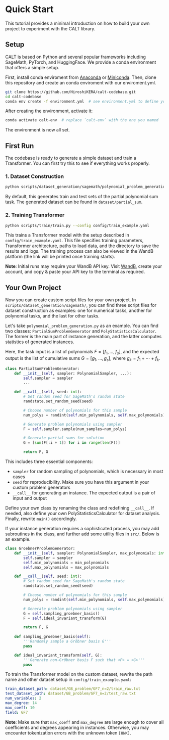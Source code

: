 # Quick Start

This tutorial provides a minimal introduction on how to build your own project to experiment with the CALT library.

## Setup

CALT is based on Python and several popular frameworks including SageMath, PyTorch, and HuggingFace. We provide a conda environment that offers a simple setup.

First, install conda enviroment from [Anaconda](https://www.anaconda.com/docs/getting-started/anaconda/install#macos-linux-installation) or [Miniconda](https://www.anaconda.com/docs/getting-started/miniconda/install#linux). Then, clone this repository and create an conda enviroment with our enviroment.yml. 

```bash
git clone https://github.com/HiroshiKERA/calt-codebase.git
cd calt-codebase
conda env create -f environment.yml  # see environment.yml to define your environment name (default: calt-env)
```

After creating the environment, activate it:

```bash
conda activate calt-env  # replace `calt-env` with the one you named
```

The environment is now all set.

## First Run

The codebase is ready to generate a simple dataset and train a Transformer. You can first try this to see if everything works properly.

### 1. Dataset Construction

```bash
python scripts/dataset_generation/sagemath/polynomial_problem_generation.py
```

By default, this generates train and test sets of the partial polynomial sum task. The generated dataset can be found in `dataset/partial_sum`.

### 2. Training Transformer

```bash
python scripts/train/train.py --config config/train_example.yaml
```

This trains a Transformer model with the setup described in `config/train_example.yaml`. This file specifies training parameters, Transformer architecture, paths to load data, and the directory to save the results and logs. The training process can also be viewed in the WandB platform (the link will be printed once training starts).

**Note**: Initial runs may require your WandB API key. Visit [WandB](https://wandb.ai/), create your account, and copy & paste your API key to the terminal as required.

## Your Own Project

Now you can create custom script files for your own project. In `scripts/dataset_generation/sagemath/`, you can find three script files for dataset construction as examples: one for numerical tasks, another for polynomial tasks, and the last for other tasks.

Let's take `polynomial_problem_generation.py` as an example. You can find two classes: `PartialSumProblemGenerator` and `PolyStatisticsCalculator`. The former is the main part of instance generation, and the latter computes statistics of generated instances.

Here, the task input is a list of polynomials $F = [f_1, ..., f_s]$, and the expected output is the list of cumulative sums $G = [g_1, ..., g_s]$, where $g_k = f_1 + \cdots + f_k$.

```python
class PartialSumProblemGenerator:
    def __init__(self, sampler: PolynomialSampler, ...):
        self.sampler = sampler
        ...

    def __call__(self, seed: int):
        # Set random seed for SageMath's random state
        randstate.set_random_seed(seed)

        # Choose number of polynomials for this sample
        num_polys = randint(self.min_polynomials, self.max_polynomials)

        # Generate problem polynomials using sampler
        F = self.sampler.sample(num_samples=num_polys)

        # Generate partial sums for solution
        G = [sum(F[:i + 1]) for i in range(len(F))]

        return F, G
```

This includes three essential components:
- `sampler` for random sampling of polynomials, which is necessary in most cases
- `seed` for reproducibility. Make sure you have this argument in your custom problem generators
- `__call__` for generating an instance. The expected output is a pair of input and output

Define your own class by renaming the class and redefining `__call__`. If needed, also define your own PolyStatisticsCalculator for dataset analysis. Finally, rewrite `main()` accordingly. 

If your instance generation requires a sophisticated process, you may add subroutines in the class, and further add some utility files in `src/`. Below is an example. 

```python
class GroebnerProblemGenerator:
    def __init__(self, sampler: PolynomialSampler, max_polynomials: int, min_polynomials: int):
        self.sampler = sampler
        self.min_polynomials = min_polynomials
        self.max_polynomials = max_polynomials

    def __call__(self, seed: int):
        # Set random seed for SageMath's random state
        randstate.set_random_seed(seed)

        # Choose number of polynomials for this sample
        num_polys = randint(self.min_polynomials, self.max_polynomials)

        # Generate problem polynomials using sampler
        G = self.sampling_groebner_basis()
        F = self.ideal_invariant_transform(G)

        return F, G
    
    def sampling_groebner_basis(self):
        '''Randomly sample a Gröbner basis G'''
        pass

    def ideal_invariant_transform(self, G):
        '''Generate non-Gröbner basis F such that <F> = <G>'''
        pass
```

To train the Transformer model on the custom dataset, rewrite the path name and other dataset setup in `config/train_example.yaml`:

```yaml
train_dataset_path: dataset/GB_problem/GF7_n=2/train_raw.txt
test_dataset_path: dataset/GB_problem/GF7_n=2/test_raw.txt
num_variables: 2
max_degree: 14
max_coeff: 10
field: GF7
```

**Note**: Make sure that `max_coeff` and `max_degree` are large enough to cover all coefficients and degrees appearing in instances. Otherwise, you may encounter tokenization errors with the unknown token `[UNK]`.
